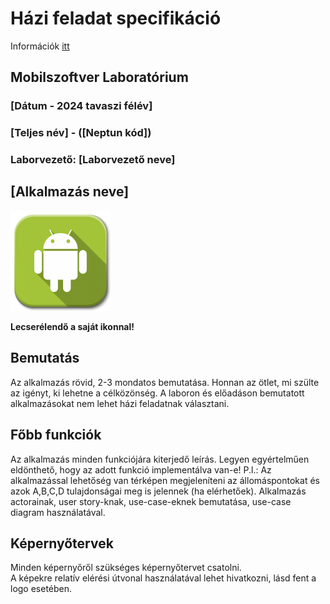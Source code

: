 # Házi feladat specifikáció

Információk [itt](https://viaumb02.github.io/laborok/android/A01/)

## Mobilszoftver Laboratórium
### [Dátum - 2024 tavaszi félév]
### [Teljes név] - ([Neptun kód])
### Laborvezető: [Laborvezető neve]

## [Alkalmazás neve]

<img src="./assets/icon.png" width="160">

**Lecserélendő a saját ikonnal!**

## Bemutatás

Az alkalmazás rövid, 2-3 mondatos bemutatása. Honnan az ötlet, mi szülte az igényt, ki lehetne a célközönség.
A laboron és előadáson bemutatott alkalmazásokat nem lehet házi feladatnak választani.

## Főbb funkciók

Az alkalmazás minden funkciójára kiterjedő leírás. Legyen egyértelműen eldönthető, hogy az adott funkció implementálva van-e!
P.l.: Az alkalmazással lehetőség van térképen megjeleníteni az állomáspontokat és azok A,B,C,D tulajdonságai meg is jelennek (ha elérhetőek).
Alkalmazás actorainak, user story-knak, use-case-eknek bemutatása, use-case diagram használatával.

## Képernyőtervek

Minden képernyőről szükséges képernyőtervet csatolni.  
A képekre relatív elérési útvonal használatával lehet hivatkozni, lásd fent a logo esetében.
